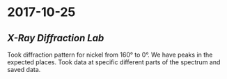 # 2017-10-25

## _X-Ray Diffraction Lab_

Took diffraction pattern for nickel from 160° to 0°. We have peaks in the
expected places. Took data at specific different parts of the spectrum and
saved data.
